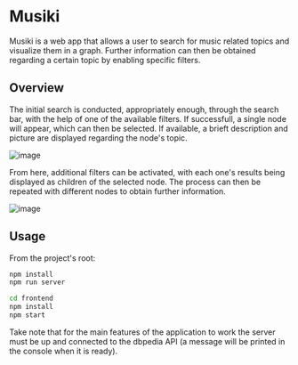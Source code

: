 # Musiki
Musiki is a web app that allows a user to search for music related topics and visualize them in a graph. Further information can then be obtained regarding a certain topic by enabling specific filters.

## Overview
The initial search is conducted, appropriately enough, through the search bar, with the help of one of the available filters. If successfull, a single node will appear, which can then be selected. If available, a brieft description and picture are displayed regarding the node's topic.

![image](https://user-images.githubusercontent.com/32617691/89716403-97087800-d9a4-11ea-8308-8249e197c39e.png)

From here, additional filters can be activated, with each one's results being displayed as children of the selected node. The process can then be repeated with different nodes to obtain further information.

![image](https://user-images.githubusercontent.com/32617691/89716440-f4042e00-d9a4-11ea-9013-9f09d16f32c8.png)

## Usage
From the project's root:

```bash
npm install
npm run server

cd frontend
npm install
npm start
```

Take note that for the main features of the application to work the server must be up and connected
to the dbpedia API (a message will be printed in the console when it is ready).
